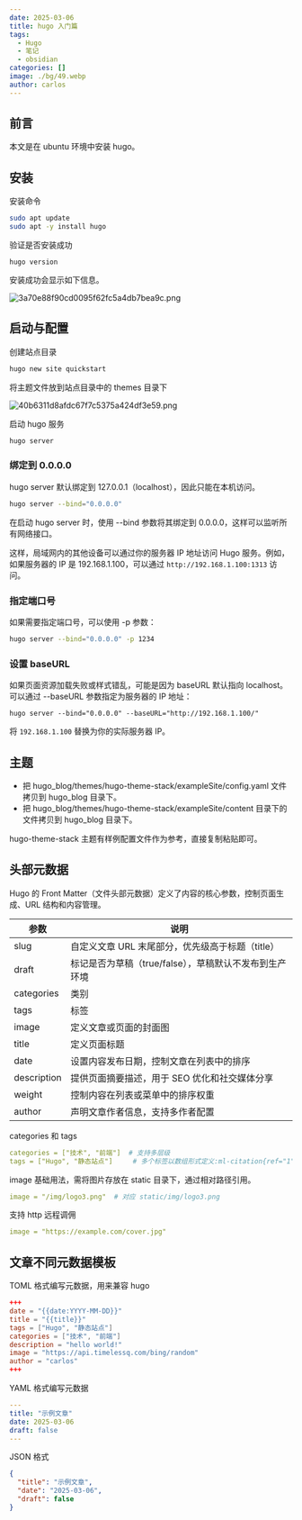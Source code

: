 ```yaml
---
date: 2025-03-06
title: hugo 入门篇
tags:
  - Hugo
  - 笔记
  - obsidian
categories: []
image: ./bg/49.webp
author: carlos
---
```


## 前言

本文是在 ubuntu 环境中安装 hugo。

## 安装

安装命令

```sh
sudo apt update
sudo apt -y install hugo
```

验证是否安装成功

```
hugo version
```

安装成功会显示如下信息。

![3a70e88f90cd0095f62fc5a4db7bea9c.png](../_resources/3a70e88f90cd0095f62fc5a4db7bea9c.png)

## 启动与配置

创建站点目录

```sh
hugo new site quickstart
```

将主题文件放到站点目录中的 themes 目录下

![40b6311d8afdc67f7c5375a424df3e59.png](../_resources/40b6311d8afdc67f7c5375a424df3e59.png)

启动 hugo 服务

```sh
hugo server
```

### 绑定到 0.0.0.0

hugo server 默认绑定到 127.0.0.1（localhost），因此只能在本机访问。

```sh
hugo server --bind="0.0.0.0"
```

在启动 hugo server 时，使用 --bind 参数将其绑定到 0.0.0.0，这样可以监听所有网络接口。

这样，局域网内的其他设备可以通过你的服务器 IP 地址访问 Hugo 服务。例如，如果服务器的 IP 是 192.168.1.100，可以通过 `http://192.168.1.100:1313` 访问。

### 指定端口号

如果需要指定端口号，可以使用 -p 参数：

```sh
hugo server --bind="0.0.0.0" -p 1234
```

### 设置 baseURL

如果页面资源加载失败或样式错乱，可能是因为 baseURL 默认指向 localhost。可以通过 --baseURL 参数指定为服务器的 IP 地址：

```
hugo server --bind="0.0.0.0" --baseURL="http://192.168.1.100/"
```

将 `192.168.1.100` 替换为你的实际服务器 IP。

## 主题

- 把 hugo_blog/themes/hugo-theme-stack/exampleSite/config.yaml 文件拷贝到 hugo_blog 目录下。
- 把 hugo_blog/themes/hugo-theme-stack/exampleSite/content 目录下的文件拷贝到 hugo_blog 目录下。

hugo-theme-stack 主题有样例配置文件作为参考，直接复制粘贴即可。

## 头部元数据

Hugo 的 ‌Front Matter‌（文件头部元数据）定义了内容的核心参数，控制页面生成、URL 结构和内容管理。

| 参数          | 说明                                |
| ----------- | --------------------------------- |
| slug        | 自定义文章 URL 末尾部分，优先级高于标题（title）‌    |
| draft       | 标记是否为草稿（true/false），草稿默认不发布到生产环境‌ |
| categories  | 类别                                |
| tags        | 标签                                |
| image       | 定义文章或页面的封面图                       |
| title‌      | 定义页面标题                            |
| date        | 设置内容发布日期，控制文章在列表中的排序              |
| description | 提供页面摘要描述，用于 SEO 优化和社交媒体分享         |
| weight      | 控制内容在列表或菜单中的排序权重                  |
| author      | 声明文章作者信息，支持多作者配置                  |

categories 和 tags

```yaml
categories = ["技术", "前端"]  # 支持多层级  
tags = ["Hugo", "静态站点"]     # 多个标签以数组形式定义‌:ml-citation{ref="1" data="citationList"}  
```

image 基础用法，需将图片存放在 static 目录下，通过相对路径引用‌。

```yaml
image = "/img/logo3.png"  # 对应 static/img/logo3.png  
```

支持 http 远程调佣

```yaml
image = "https://example.com/cover.jpg"
```

## 文章不同元数据模板

‌TOML 格式‌编写元数据，用来兼容 hugo

```toml
+++
date = "{{date:YYYY-MM-DD}}"
title = "{{title}}"
tags = ["Hugo", "静态站点"]
categories = ["技术", "前端"]
description = "hello world!"
image = "https://api.timelessq.com/bing/random"
author = "carlos"
+++
```

YAML 格式‌编写元数据

```yaml
---
title: "示例文章"
date: 2025-03-06
draft: false
---
```

JSON 格式

```json
{
  "title": "示例文章",
  "date": "2025-03-06",
  "draft": false
}
```